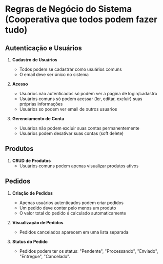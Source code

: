 # Regras de Negócio do Sistema (Cooperativa que todos podem fazer tudo)

## Autenticação e Usuários

1. **Cadastro de Usuários**
   - Todos podem se cadastrar como usuários comuns
   - O email deve ser único no sistema

2. **Acesso**
   - Usuários não autenticados só podem ver a página de login/cadastro
   - Usuários comuns só podem acessar (ler, editar, excluir) suas próprias informações
   - Usuários so podem ver email de outros usuarios

3. **Gerenciamento de Conta**
   - Usuários não podem excluir suas contas permanentemente
   - Usuários podem desativar suas contas (soft delete)

## Produtos

1. **CRUD de Produtos**
   - Usuários comuns podem apenas visualizar produtos ativos

## Pedidos

1. **Criação de Pedidos**
   - Apenas usuários autenticados podem criar pedidos
   - Um pedido deve conter pelo menos um produto
   - O valor total do pedido é calculado automaticamente

2. **Visualização de Pedidos**
   - Pedidos cancelados aparecem em uma lista separada

3. **Status do Pedido**
   - Pedidos podem ter os status: "Pendente", "Processando", "Enviado", "Entregue", "Cancelado".